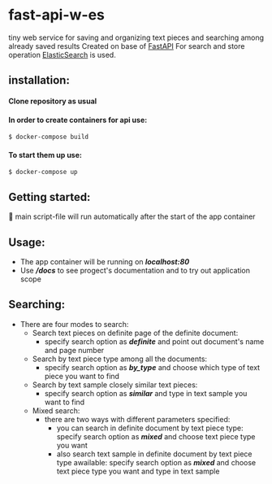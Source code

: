 # fast-api-w-es
tiny web service for saving and organizing text pieces and searching among already saved results
Created on base of [FastAPI](https://fastapi.tiangolo.com/)
For search and store operation [ElasticSearch](https://www.elastic.co/elasticsearch/) is used.
## installation:
#### Clone repository as usual
#### In order to create containers for api use:
`$ docker-compose build`
#### To start them up use:
`$ docker-compose up`
## Getting started:
:rocket: main script-file will run automatically after the start of the app container 
## Usage: 
- The app container will be running on ***localhost:80***
- Use ***/docs*** to see progect's documentation and to try out application scope
## Searching:
- There are four modes to search: 
    - Search text pieces on definite page of the definite document:
      - specify search option as ***definite*** and point out document's name and page number
    - Search by text piece type among all the documents:
      - specify search option as ***by_type*** and choose which type of text piece you want to find
    - Search by text sample closely similar text pieces:
      - specify search option as ***similar*** and type in text sample you want to find
    - Mixed search:
      - there are two ways with different parameters specified:
          - you can search in definite document by text piece type: specify search option as ***mixed*** and choose text piece type you want
          - also search text sample in definite document by text piece type awailable: specify search option as ***mixed*** and choose text piece type you want and type in text sample
          
